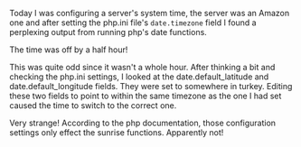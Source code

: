Today I was configuring a server's system time, the server was an Amazon
one and after setting the php.ini file's `date.timezone` field I found a
perplexing output from running php's date functions.

The time was off by a half hour! 

This was quite odd since it wasn't a whole hour. After thinking a bit and
checking the php.ini settings, I looked at the date.default_latitude and 
date.default_longitude fields. They were set to somewhere in turkey. 
Editing these two fields to point to within the same timezone as the one
I had set caused the time to switch to the correct one.

Very strange! According to the php documentation, those configuration 
settings only effect the sunrise functions. Apparently not!